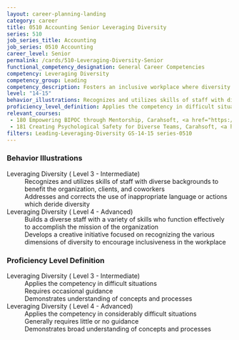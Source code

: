 ```yaml
---
layout: career-planning-landing
category: career
title: 0510 Accounting Senior Leveraging Diversity
series: 510
job_series_title: Accounting
job_series: 0510 Accounting
career_level: Senior
permalink: /cards/510-Leveraging-Diversity-Senior
functional_competency_designation: General Career Competencies
competency: Leveraging Diversity
competency_group: Leading
competency_description: Fosters an inclusive workplace where diversity and individual differences are valued and leveraged to achieve the vision and mission of the organization 
level: "14-15"
behavior_illustrations: Recognizes and utilizes skills of staff with diverse backgrounds to benefit the organization, clients, and coworkers ? Addresses and corrects the use of inappropriate language or actions which deride diversity ? Builds a diverse staff with a variety of skills who function effectively to accomplish the mission of the organization ? Develops a creative initiative focused on recognizing the various dimensions of diversity to encourage inclusiveness in the workplace
proficiency_level_definition: Applies the competency in difficult situations ? Requires occasional guidance ? Demonstrates understanding of concepts and processes ? Applies the competency in considerably difficult situations ? Generally requires little or no guidance ? Demonstrates broad understanding of concepts and processes
relevant_courses: 
 - 180 Empowering BIPOC through Mentorship, Carahsoft, <a href="https://www.linkedin.com/learning/empowering-bipoc-through-mentorship">https://www.linkedin.com/learning/empowering-bipoc-through-mentorship</a>
 - 181 Creating Psychological Safety for Diverse Teams, Carahsoft, <a href="https://www.linkedin.com/learning/creating-psychological-safety-for-diverse-teams">https://www.linkedin.com/learning/creating-psychological-safety-for-diverse-teams</a>
filters: Leading-Leveraging-Diversity GS-14-15 series-0510
---
```


<div class="desktop:grid-col-6 margin-y-205">
  <div class="border-top-2 bg-white padding-2 shadow-5 height-full members-hover border-1px button-border border-top-blue radius-lg card-text-color">
    <h3>Behavior Illustrations</h3>
    <dl class="text-base card-content-color"><dt>Leveraging Diversity ( Level 3 - Intermediate)</dt><dd>Recognizes and utilizes skills of staff with diverse backgrounds to benefit the organization, clients, and coworkers </dd><dd> Addresses and corrects the use of inappropriate language or actions which deride diversity</dd><dt>Leveraging Diversity ( Level 4 - Advanced)</dt><dd>Builds a diverse staff with a variety of skills who function effectively to accomplish the mission of the organization </dd><dd> Develops a creative initiative focused on recognizing the various dimensions of diversity to encourage inclusiveness in the workplace</dd></dl>
  </div>
</div>
<div class="desktop:grid-col-6 margin-y-205">
  <div class="border-top-2 bg-white padding-2 shadow-5 height-full members-hover border-1px button-border border-top-blue radius-lg card-text-color">
    <h3>Proficiency Level Definition</h3>
    <dl class="text-base card-content-color"><dt>Leveraging Diversity ( Level 3 - Intermediate)</dt><dd>Applies the competency in difficult situations </dd><dd> Requires occasional guidance </dd><dd> Demonstrates understanding of concepts and processes</dd><dt>Leveraging Diversity ( Level 4 - Advanced)</dt><dd>Applies the competency in considerably difficult situations </dd><dd> Generally requires little or no guidance </dd><dd> Demonstrates broad understanding of concepts and processes</dd></dl>
  </div>
</div>